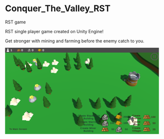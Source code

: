 # Conquer_The_Valley_RST
RST game

RST single player game created on Unity Engine!

Get stronger with mining and farming before the enemy catch to you.

![alt text](https://github.com/giannOiko/Conquer_The_Valley_RST/blob/main/source_files/Picture1)
